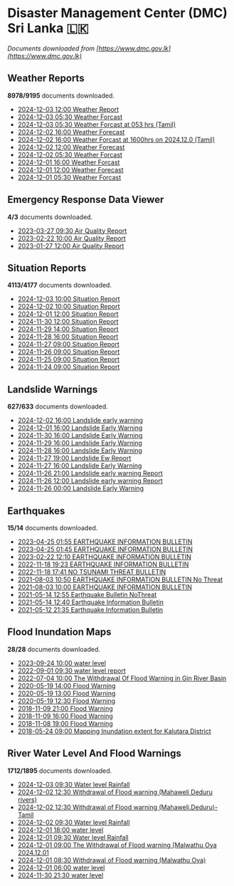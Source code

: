 # Disaster Management Center (DMC) Sri Lanka :sri_lanka:

*Documents downloaded from [https://www.dmc.gov.lk](https://www.dmc.gov.lk)*

## Weather Reports

**8978/9195** documents downloaded.

* [2024-12-03 12:00 Weather Report](data/weather-reports/20241203.1200.weather-report.pdf)
* [2024-12-03 05:30 Weather Forcast](data/weather-reports/20241203.0530.weather-forcast.pdf)
* [2024-12-03 05:30 Weather Forcast at 053 hrs (Tamil)](data/weather-reports/20241203.0530.weather-forcast-at-053-hrs-tamil.pdf)
* [2024-12-02 16:00 Weather Forecast](data/weather-reports/20241202.1600.weather-forecast.pdf)
* [2024-12-02 16:00 Weather Forcast at 1600hrs on 2024.12.0 (Tamil)](data/weather-reports/20241202.1600.weather-forcast-at-1600hrs-on-2024120-tamil.pdf)
* [2024-12-02 12:00 Weather Forecast](data/weather-reports/20241202.1200.weather-forecast.pdf)
* [2024-12-02 05:30 Weather Forcast](data/weather-reports/20241202.0530.weather-forcast.pdf)
* [2024-12-01 16:00 Weather Forcast](data/weather-reports/20241201.1600.weather-forcast.pdf)
* [2024-12-01 12:00 Weather Forecast](data/weather-reports/20241201.1200.weather-forecast.pdf)
* [2024-12-01 05:30 Weather Forcast](data/weather-reports/20241201.0530.weather-forcast.pdf)

## Emergency Response Data Viewer

**4/3** documents downloaded.

* [2023-03-27 09:30 Air Quality Report](data/emergency-response-data-viewer/20230327.0930.air-quality-report.pdf)
* [2023-02-22 10:00 Air Quality Report](data/emergency-response-data-viewer/20230222.1000.air-quality-report.pdf)
* [2023-01-27 12:00 Air Quality Report](data/emergency-response-data-viewer/20230127.1200.air-quality-report.pdf)

## Situation Reports

**4113/4177** documents downloaded.

* [2024-12-03 10:00 Situation Report](data/situation-reports/20241203.1000.situation-report.pdf)
* [2024-12-02 10:00 Situation Report](data/situation-reports/20241202.1000.situation-report.pdf)
* [2024-12-01 12:00 Situation Report](data/situation-reports/20241201.1200.situation-report.pdf)
* [2024-11-30 12:00 Situation Report](data/situation-reports/20241130.1200.situation-report.pdf)
* [2024-11-29 14:00 Situation Report](data/situation-reports/20241129.1400.situation-report.pdf)
* [2024-11-28 16:00 Situation Report](data/situation-reports/20241128.1600.situation-report.pdf)
* [2024-11-27 09:00 Situation Report](data/situation-reports/20241127.0900.situation-report.pdf)
* [2024-11-26 09:00 Situation Report](data/situation-reports/20241126.0900.situation-report.pdf)
* [2024-11-25 09:00 Situation Report](data/situation-reports/20241125.0900.situation-report.pdf)
* [2024-11-24 09:00 Situation Report](data/situation-reports/20241124.0900.situation-report.pdf)

## Landslide Warnings

**627/633** documents downloaded.

* [2024-12-02 16:00 Landslide early warning](data/landslide-warnings/20241202.1600.landslide-early-warning.pdf)
* [2024-12-01 16:00 Landslide Early Warning](data/landslide-warnings/20241201.1600.landslide-early-warning.pdf)
* [2024-11-30 16:00 Landslide Early Warning](data/landslide-warnings/20241130.1600.landslide-early-warning.pdf)
* [2024-11-29 16:00 Landslide Early Warning](data/landslide-warnings/20241129.1600.landslide-early-warning.pdf)
* [2024-11-28 16:00 Landslide Early Warning](data/landslide-warnings/20241128.1600.landslide-early-warning.pdf)
* [2024-11-27 19:00 Landslide Ew Report](data/landslide-warnings/20241127.1900.landslide-ew-report.pdf)
* [2024-11-27 16:00 Landslide Early Warning](data/landslide-warnings/20241127.1600.landslide-early-warning.pdf)
* [2024-11-26 21:00 Landslide early warning Report](data/landslide-warnings/20241126.2100.landslide-early-warning-report.pdf)
* [2024-11-26 12:00 Landslide early warning Report](data/landslide-warnings/20241126.1200.landslide-early-warning-report.pdf)
* [2024-11-26 00:00 Landslide Early Warning](data/landslide-warnings/20241126.0000.landslide-early-warning.pdf)

## Earthquakes

**15/14** documents downloaded.

* [2023-04-25 01:55 EARTHQUAKE INFORMATION BULLETIN](data/earthquakes/20230425.0155.earthquake-information-bulletin.pdf)
* [2023-04-25 01:45 EARTHQUAKE INFORMATION BULLETIN](data/earthquakes/20230425.0145.earthquake-information-bulletin.pdf)
* [2023-02-22 12:10 EARTHQUAKE INFORMATION BULLETIN](data/earthquakes/20230222.1210.earthquake-information-bulletin.pdf)
* [2022-11-18 19:23 EARTHQUAKE INFORMATION BULLETIN](data/earthquakes/20221118.1923.earthquake-information-bulletin.pdf)
* [2022-11-18 17:41 NO TSUNAMI THREAT BULLETIN](data/earthquakes/20221118.1741.no-tsunami-threat-bulletin.pdf)
* [2021-08-03 10:50 EARTHQUAKE INFORMATION BULLETIN No Threat](data/earthquakes/20210803.1050.earthquake-information-bulletin-no-threat.pdf)
* [2021-08-03 10:00 EARTHQUAKE INFORMATION BULLETIN](data/earthquakes/20210803.1000.earthquake-information-bulletin.pdf)
* [2021-05-14 12:55 Earthquake Bulletin NoThreat](data/earthquakes/20210514.1255.earthquake-bulletin-nothreat.pdf)
* [2021-05-14 12:40 Earthquake Information Bulletin](data/earthquakes/20210514.1240.earthquake-information-bulletin.pdf)
* [2021-05-12 21:35 Earthquake Information Bulletin](data/earthquakes/20210512.2135.earthquake-information-bulletin.pdf)

## Flood Inundation Maps

**28/28** documents downloaded.

* [2023-09-24 10:00 water level](data/flood-inundation-maps/20230924.1000.water-level.pdf)
* [2022-09-01 09:30 water level report](data/flood-inundation-maps/20220901.0930.water-level-report.pdf)
* [2022-07-04 10:00 The Withdrawal Of Flood Warning in Gin River Basin](data/flood-inundation-maps/20220704.1000.the-withdrawal-of-flood-warning-in-gin-river-basin.pdf)
* [2020-05-19 14:00 Flood Warning](data/flood-inundation-maps/20200519.1400.flood-warning.pdf)
* [2020-05-19 13:00 Flood Warning](data/flood-inundation-maps/20200519.1300.flood-warning.pdf)
* [2020-05-19 12:30 Flood Warning](data/flood-inundation-maps/20200519.1230.flood-warning.pdf)
* [2018-11-09 21:00 Flood Warning](data/flood-inundation-maps/20181109.2100.flood-warning.PDF)
* [2018-11-09 16:00 Flood Warning](data/flood-inundation-maps/20181109.1600.flood-warning.PDF)
* [2018-11-08 19:00 Flood Warning](data/flood-inundation-maps/20181108.1900.flood-warning.PDF)
* [2018-05-24 09:00 Mapping Inundation extent for Kalutara District](data/flood-inundation-maps/20180524.0900.mapping-inundation-extent-for-kalutara-district.pdf)

## River Water Level And Flood Warnings

**1712/1895** documents downloaded.

* [2024-12-03 09:30 Water level  Rainfall](data/river-water-level-and-flood-warnings/20241203.0930.water-level-rainfall.jpg)
* [2024-12-02 12:30 Withdrawal of Flood warning (Mahaweli  Deduru rivers)](data/river-water-level-and-flood-warnings/20241202.1230.withdrawal-of-flood-warning-mahaweli-deduru-rivers.pdf)
* [2024-12-02 12:30 Withdrawal of Flood warning (Mahaweli.Deduru)-Tamil](data/river-water-level-and-flood-warnings/20241202.1230.withdrawal-of-flood-warning-mahawelidedurutamil.pdf)
* [2024-12-02 09:30 Water level  Rainfall](data/river-water-level-and-flood-warnings/20241202.0930.water-level-rainfall.jpg)
* [2024-12-01 18:00 water level](data/river-water-level-and-flood-warnings/20241201.1800.water-level.jpg)
* [2024-12-01 09:30 Water level  Rainfall](data/river-water-level-and-flood-warnings/20241201.0930.water-level-rainfall.jpg)
* [2024-12-01 09:00 The Withdrawal of Flood warning (Malwathu Oya 2024.12.01](data/river-water-level-and-flood-warnings/20241201.0900.the-withdrawal-of-flood-warning-malwathu-oya-20241201.pdf)
* [2024-12-01 08:30 Withdrawal of Flood warning (Malwathu Oya)](data/river-water-level-and-flood-warnings/20241201.0830.withdrawal-of-flood-warning-malwathu-oya.pdf)
* [2024-12-01 06:00 water level](data/river-water-level-and-flood-warnings/20241201.0600.water-level.jpg)
* [2024-11-30 21:30 water level](data/river-water-level-and-flood-warnings/20241130.2130.water-level.jpg)
